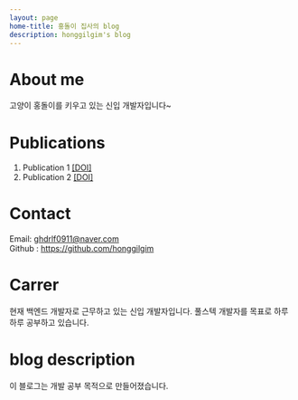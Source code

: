 ```yaml
---
layout: page
home-title: 홍돌이 집사의 blog
description: honggilgim's blog
---
```


# About me

고양이 홍돌이를 키우고 있는 신입 개발자입니다~

# Publications

1. Publication 1 [[DOI]](#)
2. Publication 2 [[DOI]](#)

# Contact

Email: ghdrlf0911@naver.com
<br>Github : https://github.com/honggilgim

# Carrer

현재 백엔드 개발자로 근무하고 있는 신입 개발자입니다. 풀스텍 개발자를 목표로 하루하루 공부하고 있습니다.

# blog description

이 블로그는 개발 공부 목적으로 만들어졌습니다.
